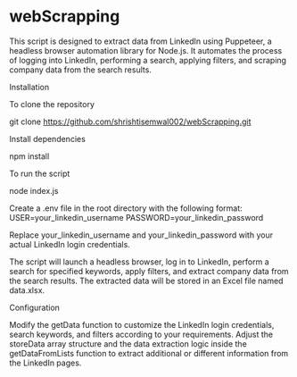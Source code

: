 # webScrapping

This script is designed to extract data from LinkedIn using Puppeteer, a headless browser automation library for Node.js. It automates the process of logging into LinkedIn, performing a search, applying filters, and scraping company data from the search results.

Installation

To clone the repository

git clone https://github.com/shrishtisemwal002/webScrapping.git

Install dependencies

npm install

To run the script

node index.js

Create a .env file in the root directory with the following format:
USER=your_linkedin_username
PASSWORD=your_linkedin_password

Replace your_linkedin_username and your_linkedin_password with your actual LinkedIn login credentials.

The script will launch a headless browser, log in to LinkedIn, perform a search for specified keywords, apply filters, and extract company data from the search results. The extracted data will be stored in an Excel file named data.xlsx.

Configuration

Modify the getData function to customize the LinkedIn login credentials, search keywords, and filters according to your requirements.
Adjust the storeData array structure and the data extraction logic inside the getDataFromLists function to extract additional or different information from the LinkedIn pages.
